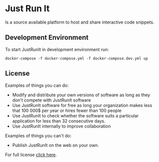 # Just Run It

Is a source available platform to host and share interactive code snippets.

## Development Environment

To start JustRunIt in development environment run:

```
docker-compose -f docker-compose.yml -f docker-compose.dev.yml up
```

## License

Examples of things you can do:

- Modify and distribute your own versions of software as long as they don't compete with JustRunIt software
- Use JustRunIt software for free as long your organization makes less that 100 000$ per year or hires fewer than 100 people
- Use JustRunIt to check whether the software suits a particular application for less than 32 consecutive days.
- Use JustRunIt internally to improve collaboration

Examples of things you can't do:

- Publish JustRunIt on the web on your own.

For full license [click here](LICENSE.md).
